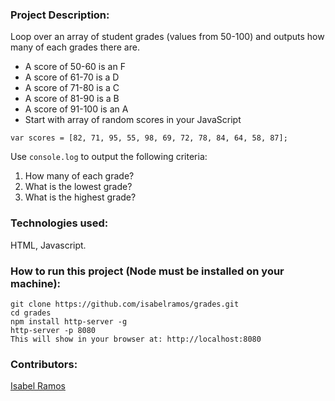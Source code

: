 ### Project Description:

Loop over an array of student grades (values from 50-100) and outputs how many of each grades there are.

* A score of 50-60 is an F
* A score of 61-70 is a D
* A score of 71-80 is a C
* A score of 81-90 is a B
* A score of 91-100 is an A
* Start with array of random scores in your JavaScript

`var scores = [82, 71, 95, 55, 98, 69, 72, 78, 84, 64, 58, 87];`

Use `console.log` to output the following criteria:
1. How many of each grade?
2. What is the lowest grade?
3. What is the highest grade?

### Technologies used:

HTML, Javascript.

### How to run this project (Node must be installed on your machine):

```
git clone https://github.com/isabelramos/grades.git
cd grades
npm install http-server -g
http-server -p 8080
This will show in your browser at: http://localhost:8080
```

### Contributors:
[Isabel Ramos](https://github.com/isabelramos)